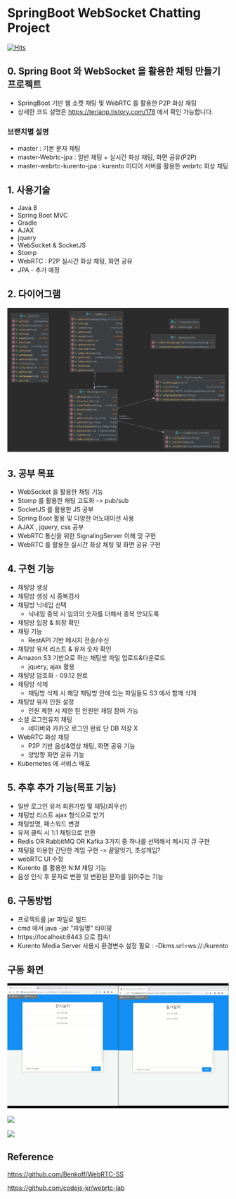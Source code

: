 # SpringBoot WebSocket Chatting Project
[![Hits](https://hits.seeyoufarm.com/api/count/incr/badge.svg?url=https%3A%2F%2Fgithub.com%2FSeJonJ%2FSpring-WebSocket-Chatting&count_bg=%233310C8&title_bg=%2316C86B&icon=&icon_color=%23E7E7E7&title=HITS&edge_flat=true)](https://hits.seeyoufarm.com)

## 0. Spring Boot 와 WebSocket 을 활용한 채팅 만들기 프로젝트
- SpringBoot 기반 웹 소켓 채팅 및 WebRTC 를 활용한 P2P 화상 채팅
- 상세한 코드 설명은 https://terianp.tistory.com/178 에서 확인 가능합니다.

### 브랜치별 설명
- master : 기본 문자 채팅
- master-Webrtc-jpa : 일반 채팅 + 실시간 화상 채팅, 화면 공유(P2P)
- master-webrtc-kurento-jpa : kurento 미디어 서버를 활용한 webrtc 화상 채팅

## 1. 사용기술
- Java 8
- Spring Boot MVC
- Gradle
- AJAX
- jquery
- WebSocket & SocketJS
- Stomp
- WebRTC : P2P 실시간 화상 채팅, 화면 공유
- JPA - 추가 예정

## 2. 다이어그램
![](info/Chat_diagram.png)

## 3. 공부 목표
- WebSocket 을 활용한 채팅 기능
- Stomp 를 활용한 채팅 고도화 -> pub/sub
- SocketJS 를 활용한 JS 공부
- Spring Boot 활용 및 다양한 어노테이션 사용
- AJAX , jquery, css 공부
- WebRTC 통신을 위한 SignalingServer 이해 및 구현
- WebRTC 를 활용한 실시간 화상 채팅 및 화면 공유 구현

## 4. 구현 기능
- 채팅방 생성
- 채팅방 생성 시 중복검사
- 채팅방 닉네임 선택 
  - 닉네임 중복 시 임의의 숫자를 더해서 중복 안되도록
- 채팅방 입장 & 퇴장 확인
- 채팅 기능
  - RestAPI 기반 메시지 전송/수신
- 채팅방 유저 리스트 & 유저 숫자 확인
- Amazon S3 기반으로 하는 채팅방 파일 업로드&다운로드 
  - jquery, ajax 활용
- 채팅방 암호화 - 09.12 완료
- 채팅방 삭제
  - 채팅방 삭제 시 해당 채팅방 안에 있는 파일들도 S3 에서 함께 삭제
- 채팅방 유저 인원 설정
  - 인원 제한 시 제한 된 인원만 채팅 참여 가능
- 소셜 로그인유저 채팅
  - 네이버와 카카오 로그인 완료 단 DB 저장 X
- WebRTC 화상 채팅 
  - P2P 기반 음성&영상 채팅, 화면 공유 기능
  - 양방향 화면 공유 기능
- Kubernetes 에 서비스 배포

## 5. 추후 추가 기능(목표 기능)
- 일반 로그인 유저 회원가입 및 채팅(최우선)
- 채팅방 리스트 ajax 형식으로 받기
- 채팅방명, 패스워드 변경
- 유저 클릭 시 1:1 채팅으로 전환
- Redis OR RabbitMQ OR Kafka 3가지 중 하나를 선택해서 메시지 큐 구현
- 채팅을 이용한 간단한 게임 구현 -> 끝말잇기, 초성게임?
- webRTC UI 수정
- Kurento 를 활용한 N:M 채팅 기능
- 음성 인식 후 문자로 변환 및 변환된 문자를 읽어주는 기능

## 6. 구동방법
- 프로젝트를 jar 파일로 빌드
- cmd 에서 java -jar "파일명" 타이핑
- https://localhost:8443 으로 접속!
- Kurento Media Server 사용시 환경변수 설정 필요 : -Dkms.url=ws://<KMS IP>:<PORT>/kurento

## 구동 화면

![](info/chattingFileUpload.gif)

![](info/WebRTC.gif)

![](info/screenSharing.gif)

## Reference
https://github.com/Benkoff/WebRTC-SS

https://github.com/codejs-kr/webrtc-lab